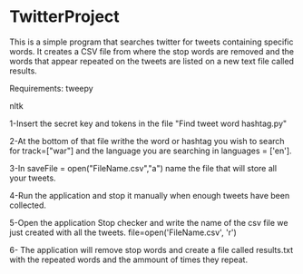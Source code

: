 # TwitterProject
This is a simple program that searches twitter for tweets containing specific words. It creates a CSV file from where the stop words are removed and the words that appear repeated on the tweets are listed on a new text file called results.

Requirements:
tweepy

nltk

1-Insert the secret key and tokens in the file "Find tweet word hashtag.py"

2-At the bottom of that file writhe the word or hashtag you wish to search for track=["war"] and the language you are searching in languages = ['en'].

3-In saveFile = open("FileName.csv","a") name the file that will store all your tweets.

4-Run the application and stop it manually when enough tweets have been collected.

5-Open the application Stop checker and write the name of the csv file we just created with all the tweets. file=open('FileName.csv', 'r')

6- The application will remove stop words and create a file called results.txt with the repeated words and the ammount of times they repeat.

 

